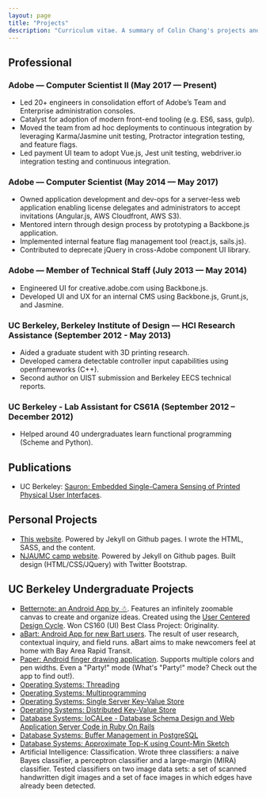 ```yaml
---
layout: page
title: "Projects"
description: "Curriculum vitae. A summary of Colin Chang's projects and work history."
---
```


## Professional

### Adobe — Computer Scientist II (May 2017 — Present)
* Led 20+ engineers in consolidation effort of Adobe’s Team and Enterprise administration consoles.
* Catalyst for adoption of modern front-end tooling (e.g. ES6, sass, gulp).
* Moved the team from ad hoc deployments to continuous integration by leveraging Karma/Jasmine unit testing, Protractor integration testing, and feature flags.
* Led payment UI team to adopt Vue.js, Jest unit testing, webdriver.io integration testing and continuous integration.

### Adobe — Computer Scientist (May 2014 — May 2017)
* Owned application development and dev-ops for a server-less web application enabling license delegates and administrators to accept invitations (Angular.js, AWS Cloudfront, AWS S3).
* Mentored intern through design process by prototyping a Backbone.js application.
* Implemented internal feature flag management tool (react.js, sails.js).
* Contributed to deprecate jQuery in cross-Adobe component UI library.

### Adobe — Member of Technical Staff (July 2013 — May 2014)
* Engineered UI for creative.adobe.com using Backbone.js.
* Developed UI and UX for an internal CMS using Backbone.js, Grunt.js, and Jasmine.

### UC Berkeley, Berkeley Institute of Design — HCI Research Assistance (September 2012 - May 2013)
* Aided a graduate student with 3D printing research.
* Developed camera detectable controller input capabilities using openframeworks (C++).
* Second author on UIST submission and Berkeley EECS technical reports.

### UC Berkeley - Lab Assistant for CS61A (September 2012 – December 2012)
* Helped around 40 undergraduates learn functional programming (Scheme and Python).

## Publications
* UC Berkeley: [Sauron: Embedded Single-Camera Sensing of Printed Physical User Interfaces](http://www.eecs.berkeley.edu/Pubs/TechRpts/2013/EECS-2013-28.html).

## Personal Projects
* [This website](//github.com/calling/calling.github.com). Powered by Jekyll on Github pages. I wrote the HTML, SASS, and the content.
* [NJAUMC camp website](//njaumc.github.com). Powered by Jekyll on Github pages. Built design (HTML/CSS/JQuery) with Twitter Bootstrap.

## UC Berkeley Undergraduate Projects
* [Betternote: an Android App by ☃](http://husk.eecs.berkeley.edu/courses/cs160-sp13/index.php/Group:%E2%98%83). Features an infinitely zoomable canvas to create and organize ideas. Created using the [User Centered Design Cycle](http://en.wikipedia.org/wiki/User-centered_design). Won CS160 (UI) Best Class Project: Originality.
* [aBart: Android App for new Bart users](http://husk.eecs.berkeley.edu/courses/cs160-sp13/index.php/ProgrammingAssignment3-Colin_Chang). The result of user research, contextual inquiry, and field runs. aBart aims to make newcomers feel at home with Bay Area Rapid Transit.
* [Paper: Android finger drawing application](http://husk.eecs.berkeley.edu/courses/cs160-sp13/index.php/ProgrammingAssignment2-Colin_Chang). Supports multiple colors and pen widths. Even a "Party!" mode (What's "Party!" mode? Check out the app to find out!).
* [Operating Systems: Threading](http://www-inst.eecs.berkeley.edu/~cs162/fa12/Nachos/phase1.html)
* [Operating Systems: Multiprogramming](http://www-inst.eecs.berkeley.edu/~cs162/fa12/Nachos/phase2.html)
* [Operating Systems: Single Server Key-Value Store](http://www-inst.eecs.berkeley.edu/~cs162/fa12/phase3.html)
* [Operating Systems: Distributed Key-Value Store](http://www-inst.eecs.berkeley.edu/\~cs162/fa12/phase4.html)
* [Database Systems: loCALee - Database Schema Design and Web Application Server Code in Ruby On Rails](https://github.com/cs186-fa12/fa12/blob/master/hw2/README.md)	
* [Database Systems: Buffer Management in PostgreSQL](https://github.com/cs186-fa12/fa12/blob/master/hw3/README.md)	
* [Database Systems: Approximate Top-K using Count-Min Sketch](https://github.com/cs186-fa12/fa12/blob/master/hw5/README.md)	
* Artificial Intelligence: Classification. Wrote three classifiers: a naive Bayes classifier, a perceptron classifier and a large-margin (MIRA) classifier. Tested classifiers on two image data sets: a set of scanned handwritten digit images and a set of face images in which edges have already been detected.
